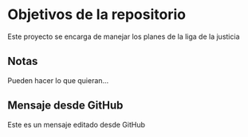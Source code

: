 # Objetivos de la repositorio

Este proyecto se encarga de manejar los planes de la liga de la justicia


## Notas
Pueden hacer lo que quieran...

## Mensaje desde GitHub
Este es un mensaje editado desde GitHub
